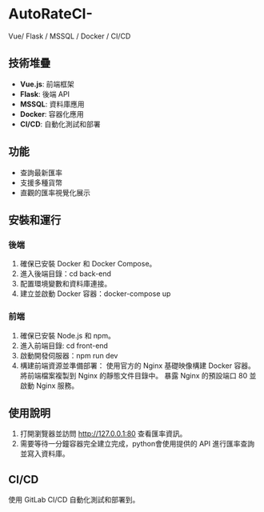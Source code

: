 # AutoRateCI-
Vue/ Flask / MSSQL / Docker / CI/CD 


## 技術堆疊
- **Vue.js**: 前端框架
- **Flask**: 後端 API
- **MSSQL**: 資料庫應用
- **Docker**: 容器化應用
- **CI/CD**: 自動化測試和部署

## 功能
- 查詢最新匯率
- 支援多種貨幣
- 直觀的匯率視覺化展示


## 安裝和運行

### 後端
1. 確保已安裝 Docker 和 Docker Compose。
2. 進入後端目錄：cd back-end
3. 配置環境變數和資料庫連接。
4. 建立並啟動 Docker 容器：docker-compose up

### 前端
1. 確保已安裝 Node.js 和 npm。
2. 進入前端目錄: cd front-end
3. 啟動開發伺服器：npm run dev
4. 構建前端資源並準備部署：
   使用官方的 Nginx 基礎映像構建 Docker 容器。
   將前端檔案複製到 Nginx 的靜態文件目錄中。
   暴露 Nginx 的預設端口 80 並啟動 Nginx 服務。

## 使用說明
1. 打開瀏覽器並訪問 http://127.0.0.1:80 查看匯率資訊。
2. 需要等待一分鐘容器完全建立完成，python會使用提供的 API 進行匯率查詢並寫入資料庫。

## CI/CD
使用 GitLab CI/CD 自動化測試和部署到。


